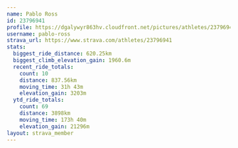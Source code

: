 ```yaml
---
name: Pablo Ross
id: 23796941
profile: https://dgalywyr863hv.cloudfront.net/pictures/athletes/23796941/14615399/1/large.jpg
username: pablo-ross
strava_url: https://www.strava.com/athletes/23796941
stats:
  biggest_ride_distance: 620.25km
  biggest_climb_elevation_gain: 1960.6m
  recent_ride_totals:
    count: 10
    distance: 837.56km
    moving_time: 31h 43m
    elevation_gain: 3203m
  ytd_ride_totals:
    count: 69
    distance: 3898km
    moving_time: 173h 40m
    elevation_gain: 21296m
layout: strava_member
--- 
```

